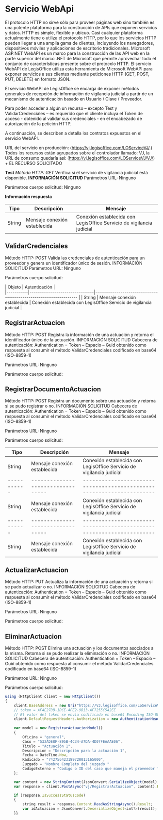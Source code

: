 # Servicio WebApi

El protocolo HTTP no sirve sólo para proveer páginas web sino también es una potente plataforma para la construcción de APIs que exponen servicios y datos. HTTP es simple, flexible y ubicuo. Casi cualquier plataforma actualmente tiene o utiliza el protocolo HTTP, por lo que los servicios HTTP pueden llegar a una amplia gama de clientes, incluyendo los navegadores, dispositivos móviles y aplicaciones de escritorio tradicionales. 
Microsoft ASP.NET WebAPI es un marco para la construcción de las API web en la parte superior del marco .NET de Microsoft que permite aprovechar todo el conjunto de características presente sobre el protocolo HTTP.
El servicio WebAPI de LegisOffice utiliza esta herramienta de Microsoft WebAPI para exponer servicios a sus clientes mediante peticiones HTTP (GET, POST, PUT, DELETE) en formato JSON.

El servicio WebAPI de LegisOffice se encarga de exponer métodos generales de recepción de información de vigilancia judicial a partir de un mecanismo de autenticación basado en Usuario / Clave / Proveedor. 

Para poder acceder a algún un recurso – excepto Test y ValidarCredenciales – es requerido que el cliente incluya el Token de acceso - obtenido al validar sus credenciales - en el encabezado de autorización de la petición HTTP.

A continuación, se describen a detalla los contratos expuestos en el servicio WebAPI.

URL del servicio en producción: (https://vj.legisoffice.com/LOServiceVJ/.) Todos los recursos están agrupados sobre el controlador llamado: VJ, la URL de consumo quedaría así: (https://vj.legisoffice.com/LOServiceVJ/VJ/) + EL RECURSO SOLICITADO

**Test**
*Método HTTP: GET*
Verifica si el servicio de vigilancia judicial está disponible.
**INFORMACIÓN SOLICITUD**
Parámetros URL: Ninguno

Parámetros cuerpo solicitud: Ninguno

**Información respuesta**

| Tipo      | Descripción                     | Mensaje                                                              |  
|-----------|---------------------------------|--------------------------------------------------------------------- |
| String    | Mensaje conexión establecida    | Conexión establecida con LegisOffice Servicio de vigilancia judicial | 

## ValidarCredenciales	

Método HTTP: POST
Valida las credenciales de autenticación para un proveedor y genera un identificador único de sesión.
INFORMACIÓN SOLICITUD
Parámetros URL: Ninguno

Parámetros cuerpo solicitud:

| Objeto    | Autenticación                                                                                          |  
|-----------|---------------------------------|--------------------------------------------------------------------- |
| String    | Mensaje conexión establecida    | Conexión establecida con LegisOffice Servicio de vigilancia judicial | 



## RegistrarActuacion

Método HTTP: POST
Registra la información de una actuación y retorna el identificador único de la actuación.
INFORMACIÓN SOLICITUD
Cabecera de autenticación: Authentication = Token – Espacio – Guid obtenido como respuesta al consumir el método ValidarCredenciales codificado en base64 (ISO-8859-1)

Parámetros URL: Ninguno

Parámetros cuerpo solicitud:


## RegistrarDocumentoActuacion

Método HTTP: POST
Registra un documento sobre una actuación y retorna si se pudo registrar o no.
INFORMACIÓN SOLICITUD
Cabecera de autenticación: Authentication = Token – Espacio – Guid obtenido como respuesta al consumir el método ValidarCredenciales codificado en base64 (ISO-8859-1)

Parámetros URL: Ninguno

Parámetros cuerpo solicitud:


| Tipo      | Descripción                     | Mensaje                                                              | 
|-----------|---------------------------------|--------------------------------------------------------------------- |
| String    | Mensaje conexión establecida    | Conexión establecida con LegisOffice Servicio de vigilancia judicial | 
|-----------|---------------------------------|--------------------------------------------------------------------- |
| String    | Mensaje conexión establecida    | Conexión establecida con LegisOffice Servicio de vigilancia judicial | 
|-----------|---------------------------------|--------------------------------------------------------------------- |
| String    | Mensaje conexión establecida    | Conexión establecida con LegisOffice Servicio de vigilancia judicial | 

## ActualizarActuacion

Método HTTP: PUT
Actualiza la información de una actuación y retorna si se pudo actualizar o no.
INFORMACIÓN SOLICITUD
Cabecera de autenticación: Authentication = Token – Espacio – Guid obtenido como respuesta al consumir el método ValidarCredenciales codificado en base64 (ISO-8859-1)

Parámetros URL: Ninguno

Parámetros cuerpo solicitud:

## EliminarActuacion	

Método HTTP: POST
Elimina una actuación y los documentos asociados a la misma. Retorna si se pudo realizar la eliminación o no.
INFORMACIÓN SOLICITUD
Cabecera de autenticación: Authentication = Token – Espacio – Guid obtenido como respuesta al consumir el método ValidarCredenciales codificado en base64 (ISO-8859-1)

Parámetros URL: Ninguno

Parámetros cuerpo solicitud:

```javascript
using (HttpClient client = new HttpClient())
{
    client.BaseAddress = new Uri("https://VJ.legisoffice.com/LoServiceVJ/");
    // token = AF4E27DB-1DCE-4FE2-9B13-AF7255C542EE
    // El valor del token se envía codificado en base64 Encoding ISO-8859-1.
    client.DefaultRequestHeaders.Authorization = new AuthenticationHeaderValue("Token", token.ToString().ToBase64());
    
    var model = new RegistrarActuacionModel() 
    { 
        Oficina = "general",
        Caso = "532ADE8F-895B-4C34-A7DA-4D07FEAAAE06",
        Titulo = "Actuación 1",
        Descripcion = "Descripción para la actuación 1",
        Fecha = DateTime.Now,
        Radicado = "742756423189720013165000",
        Juzgado = "Nombre Completo del juzgado "
        CodigoExterno = "Codigo o ID del caso que maneja el proveedor "
    };

    var content = new StringContent(JsonConvert.SerializeObject(model), Encoding.UTF8, "application/json");
    var response = client.PostAsync("vj/RegistrarActuacion", content).Result;

    if (response.IsSuccessStatusCode)
    {
        string result = response.Content.ReadAsStringAsync().Result;
        var idActuacion = JsonConvert.DeserializeObject<int?>(result);
    }}
```
